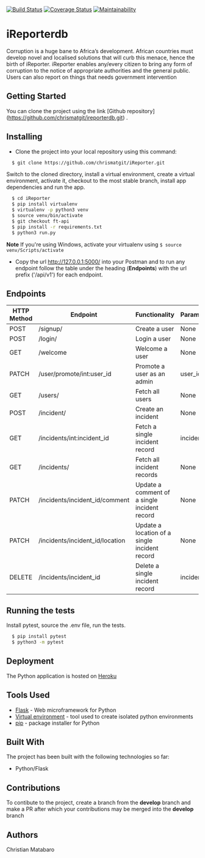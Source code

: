 [![Build Status](https://travis-ci.org/chrismatgit/ireporterdb.svg?branch=develop)](https://travis-ci.org/chrismatgit/ireporterdb)             [![Coverage Status](https://coveralls.io/repos/github/chrismatgit/ireporterdb/badge.svg?branch=test)](https://coveralls.io/github/chrismatgit/ireporterdb?branch=test)           [![Maintainability](https://api.codeclimate.com/v1/badges/7b9d7da2259084c82395/maintainability)](https://codeclimate.com/github/chrismatgit/ireporterdb/maintainability)


# iReporterdb


Corruption is a huge bane to Africa’s development. African countries must develop novel and localised solutions that will curb this menace, hence the birth of iReporter. iReporter enables any/every citizen to bring any form of corruption to the notice of appropriate authorities and the general public. Users can also report on things that needs government intervention


## Getting Started

You can clone the project using the link [Github repository] (https://github.com/chrismatgit/ireporterdb.git) .

<!-- ## Prerequisites

The UI pages do not need much to be viewed as any web browser can view them from [this site](https://) as long as they have internet access. Please note that the UI is static at the moment as work is underway to connect the back-end to it. -->

## Installing

* Clone the project into your local repository using this command:

```sh
  $ git clone https://github.com/chrismatgit/iReporter.git
  ```
  Switch to the cloned directory, install a virtual environment, create a virtual environment, activate it, checkout to the most stable branch, install app dependencies and run the app.
  ```sh
    $ cd iReporter
    $ pip install virtualenv
    $ virtualenv -p python3 venv
    $ source venv/bin/activate
    $ git checkout ft-api
    $ pip install -r requirements.txt
    $ python3 run.py
 ```

**Note** If you're using Windows, activate your virtualenv using `` $ source venv/Scripts/activate ``
* Copy the url http://127.0.0.1:5000/ into your Postman and to run any endpoint follow the table under the heading (**Endpoints**) with the url prefix ('/api/v1') for each endpoint.

## Endpoints
HTTP Method | Endpoint | Functionality | Parameters | Protected
----------- | -------- | ------------- | ---------- | ---------
POST | /signup/ | Create a user | None | False
POST | /login/ | Login a user | None | False
GET | /welcome | Welcome a user | None | True
PATCH | /user/promote/int:user_id | Promote a user as an admin| user_id | False
GET | /users/ | Fetch all users | None | False
POST | /incident/ | Create an incident | None | False
GET | /incidents/int:incident_id | Fetch a single incident record | incident_id | False
GET | /incidents/| Fetch all incident records | None | False
PATCH | /incidents/incident_id/comment| Update a comment of a single incident record | None | False
PATCH | /incidents/incident_id/location| Update a location of a single incident record | None | False
DELETE | /incidents/incident_id| Delete a single incident record | incident_id | False


## Running the tests

Install pytest, source the .env file, run the tests.
```sh
  $ pip install pytest
  $ python3 -m pytest
  ```
## Deployment

The Python application is hosted on [Heroku](https://ireporterdbc.herokuapp.com/api/v1/)


## Tools Used

* [Flask](http://flask.pocoo.org/) - Web microframework for Python
* [Virtual environment](https://virtualenv.pypa.io/en/stable/) - tool used to create isolated python environments
* [pip](https://pip.pypa.io/en/stable/) - package installer for Python

## Built With

The project has been built with the following technologies so far:

* Python/Flask

## Contributions

To contibute to the project, create a branch from the **develop** branch and make a PR after which your contributions may be merged into the **develop** branch

## Authors

Christian Matabaro